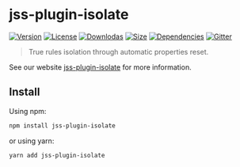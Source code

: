 # jss-plugin-isolate

[![Version](https://img.shields.io/npm/v/jss-plugin-isolate.svg?style=flat)](https://npmjs.org/package/jss-plugin-isolate)
[![License](https://img.shields.io/npm/l/jss-plugin-isolate.svg?style=flat)](https://github.com/cssinjs/jss/blob/master/LICENSE)
[![Downlodas](https://img.shields.io/npm/dm/jss-plugin-isolate.svg?style=flat)](https://npmjs.org/package/jss-plugin-isolate)
[![Size](https://img.shields.io/bundlephobia/minzip/jss-plugin-isolate.svg?style=flat)](https://npmjs.org/package/jss-plugin-isolate)
[![Dependencies](https://img.shields.io/david/cssinjs/jss.svg?path=packages%2Fjss-plugin-isolate&style=flat)](https://npmjs.org/package/jss-plugin-isolate)
[![Gitter](https://badges.gitter.im/JoinChat.svg)](https://gitter.im/cssinjs/lobby)

> True rules isolation through automatic properties reset.

See our website [jss-plugin-isolate](https://cssinjs.org/jss-plugin-isolate?v=v10.0.3) for more information.

## Install

Using npm:

```sh
npm install jss-plugin-isolate
```

or using yarn:

```sh
yarn add jss-plugin-isolate
```
